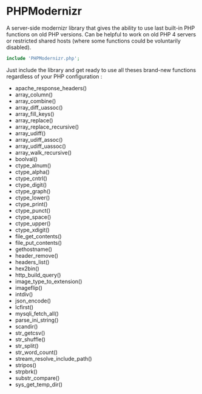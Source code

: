 PHPModernizr
============

A server-side modernizr library that gives the ability to use last built-in PHP functions on old PHP versions.
Can be helpful to work on old PHP 4 servers or restricted shared hosts (where some functions could be voluntarily disabled).

```php
include 'PHPModernizr.php';
```

Just include the library and get ready to use all theses brand-new functions regardless of your PHP configuration :

- apache_response_headers()
- array_column()
- array_combine()
- array_diff_uassoc()
- array_fill_keys()
- array_replace()
- array_replace_recursive()
- array_udiff()
- array_udiff_assoc()
- array_udiff_uassoc()
- array_walk_recursive()
- boolval()
- ctype_alnum()
- ctype_alpha()
- ctype_cntrl()
- ctype_digit()
- ctype_graph()
- ctype_lower()
- ctype_print()
- ctype_punct()
- ctype_space()
- ctype_upper()
- ctype_xdigit()
- file_get_contents()
- file_put_contents()
- gethostname()
- header_remove()
- headers_list()
- hex2bin()
- http_build_query()
- image_type_to_extension()
- imageflip()
- intdiv()
- json_encode()
- lcfirst()
- mysqli_fetch_all()
- parse_ini_string()
- scandir()
- str_getcsv()
- str_shuffle()
- str_split()
- str_word_count()
- stream_resolve_include_path()
- stripos()
- strpbrk()
- substr_compare()
- sys_get_temp_dir()
